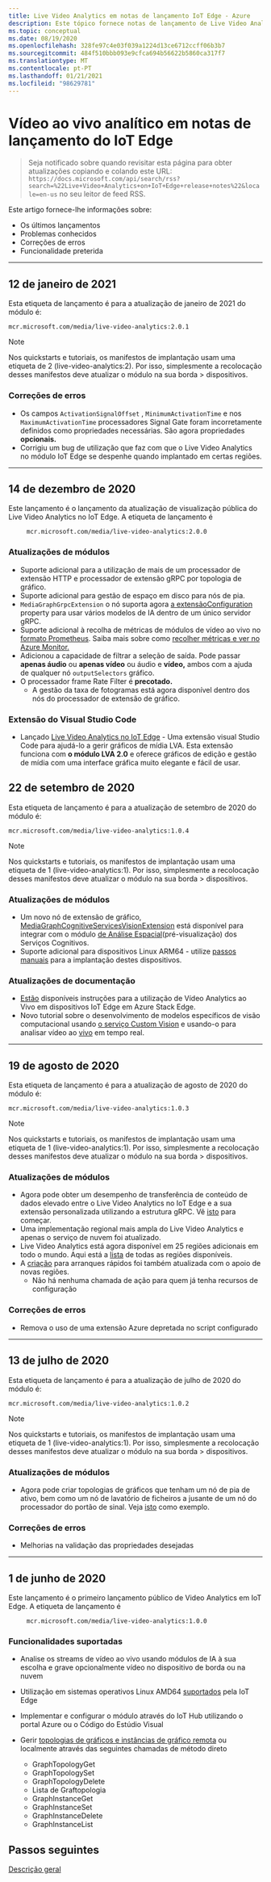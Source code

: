 ```yaml
---
title: Live Video Analytics em notas de lançamento IoT Edge - Azure
description: Este tópico fornece notas de lançamento de Live Video Analytics sobre lançamentos, melhorias, correções de bugs e problemas conhecidos.
ms.topic: conceptual
ms.date: 08/19/2020
ms.openlocfilehash: 328fe97c4e03f039a1224d13ce6712ccff06b3b7
ms.sourcegitcommit: 484f510bbb093e9cfca694b56622b5860ca317f7
ms.translationtype: MT
ms.contentlocale: pt-PT
ms.lasthandoff: 01/21/2021
ms.locfileid: "98629781"
---
```

# <a name="live-video-analytics-on-iot-edge-release-notes"></a>Vídeo ao vivo analítico em notas de lançamento do IoT Edge

>Seja notificado sobre quando revisitar esta página para obter atualizações copiando e colando este URL: `https://docs.microsoft.com/api/search/rss?search=%22Live+Video+Analytics+on+IoT+Edge+release+notes%22&locale=en-us` no seu leitor de feed RSS.

Este artigo fornece-lhe informações sobre:

* Os últimos lançamentos
* Problemas conhecidos
* Correções de erros
* Funcionalidade preterida

<hr width=100%>

## <a name="january-12-2021"></a>12 de janeiro de 2021

Esta etiqueta de lançamento é para a atualização de janeiro de 2021 do módulo é:

```
mcr.microsoft.com/media/live-video-analytics:2.0.1
```

> [!NOTE]
> Nos quickstarts e tutoriais, os manifestos de implantação usam uma etiqueta de 2 (live-video-analytics:2). Por isso, simplesmente a recolocação desses manifestos deve atualizar o módulo na sua borda > dispositivos.
### <a name="bug-fixes"></a>Correções de erros 

* Os campos `ActivationSignalOffset` , `MinimumActivationTime` e nos `MaximumActivationTime` processadores Signal Gate foram incorretamente definidos como propriedades necessárias. São agora propriedades **opcionais.**
* Corrigiu um bug de utilização que faz com que o Live Video Analytics no módulo IoT Edge se despenhe quando implantado em certas regiões.

<hr width=100%>

## <a name="december-14-2020"></a>14 de dezembro de 2020
Este lançamento é o lançamento da atualização de visualização pública do Live Video Analytics no IoT Edge. A etiqueta de lançamento é

```
     mcr.microsoft.com/media/live-video-analytics:2.0.0
```
### <a name="module-updates"></a>Atualizações de módulos
* Suporte adicional para a utilização de mais de um processador de extensão HTTP e processador de extensão gRPC por topologia de gráfico.
* Suporte adicional para gestão de espaço em disco para nós de pia.
* `MediaGraphGrpcExtension` o nó suporta agora [a extensãoConfiguration](grpc-extension-protocol.md) property para usar vários modelos de IA dentro de um único servidor gRPC.
* Suporte adicional à recolha de métricas de módulos de vídeo ao vivo no [formato Prometheus](https://prometheus.io/docs/practices/naming/). Saiba mais sobre como [recolher métricas e ver no Azure Monitor.](monitoring-logging.md#azure-monitor-collection-via-telegraf) 
* Adicionou a capacidade de filtrar a seleção de saída. Pode passar **apenas áudio** ou **apenas vídeo** ou áudio e **vídeo,** ambos com a ajuda de qualquer nó `outputSelectors` gráfico. 
* O processador frame Rate Filter é **precotado.**  
    * A gestão da taxa de fotogramas está agora disponível dentro dos nós do processador de extensão de gráfico.

### <a name="visual-studio-code-extension"></a>Extensão do Visual Studio Code
* Lançado [Live Video Analytics no IoT Edge](https://marketplace.visualstudio.com/items?itemName=ms-azuretools.live-video-analytics-edge) - Uma extensão visual Studio Code para ajudá-lo a gerir gráficos de mídia LVA. Esta extensão funciona com **o módulo LVA 2.0** e oferece gráficos de edição e gestão de mídia com uma interface gráfica muito elegante e fácil de usar.
## <a name="september-22-2020"></a>22 de setembro de 2020

Esta etiqueta de lançamento é para a atualização de setembro de 2020 do módulo é:

```
mcr.microsoft.com/media/live-video-analytics:1.0.4
```

> [!NOTE]
> Nos quickstarts e tutoriais, os manifestos de implantação usam uma etiqueta de 1 (live-video-analytics:1). Por isso, simplesmente a recolocação desses manifestos deve atualizar o módulo na sua borda > dispositivos.

### <a name="module-updates"></a>Atualizações de módulos

* Um novo nó de extensão de gráfico, [MediaGraphCognitiveServicesVisionExtension](spatial-analysis-tutorial.md) está disponível para integrar com o módulo [de Análise Espacial](/legal/cognitive-services/computer-vision/intro-to-spatial-analysis-public-preview)(pré-visualização) dos Serviços Cognitivos.
* Suporte adicional para dispositivos Linux ARM64 - utilize [passos manuais](deploy-iot-edge-device.md) para a implantação destes dispositivos.

### <a name="documentation-updates"></a>Atualizações de documentação

* [Estão](deploy-azure-stack-edge-how-to.md) disponíveis instruções para a utilização de Vídeo Analytics ao Vivo em dispositivos IoT Edge em Azure Stack Edge.
* Novo tutorial sobre o desenvolvimento de modelos específicos de visão computacional usando [o serviço Custom Vision](https://azure.microsoft.com/services/cognitive-services/custom-vision-service/) e usando-o para analisar vídeo ao [vivo](custom-vision-tutorial.md) em tempo real.

<hr width=100%>

## <a name="august-19-2020"></a>19 de agosto de 2020

Esta etiqueta de lançamento é para a atualização de agosto de 2020 do módulo é:

```
mcr.microsoft.com/media/live-video-analytics:1.0.3
```

> [!NOTE]
> Nos quickstarts e tutoriais, os manifestos de implantação usam uma etiqueta de 1 (live-video-analytics:1). Por isso, simplesmente a recolocação desses manifestos deve atualizar o módulo na sua borda > dispositivos.

### <a name="module-updates"></a>Atualizações de módulos

* Agora pode obter um desempenho de transferência de conteúdo de dados elevado entre o Live Video Analytics no IoT Edge e a sua extensão personalizada utilizando a estrutura gRPC. Vê [isto](analyze-live-video-use-your-grpc-model-quickstart.md) para começar.
* Uma implementação regional mais ampla do Live Video Analytics e apenas o serviço de nuvem foi atualizado.  
* Live Video Analytics está agora disponível em 25 regiões adicionais em todo o mundo. Aqui está a [lista](https://azure.microsoft.com/global-infrastructure/services/?products=media-services) de todas as regiões disponíveis.  
* A [criação](https://aka.ms/lva-edge/setup-resources-for-samples) para arranques rápidos foi também atualizada com o apoio de novas regiões.
    * Não há nenhuma chamada de ação para quem já tenha recursos de configuração

### <a name="bug-fixes"></a>Correções de erros 

* Remova o uso de uma extensão Azure depretada no script configurado

<hr width=100%>

## <a name="july-13-2020"></a>13 de julho de 2020

Esta etiqueta de lançamento é para a atualização de julho de 2020 do módulo é:

```
mcr.microsoft.com/media/live-video-analytics:1.0.2
```

> [!NOTE]
> Nos quickstarts e tutoriais, os manifestos de implantação usam uma etiqueta de 1 (live-video-analytics:1). Por isso, simplesmente a recolocação desses manifestos deve atualizar o módulo na sua borda > dispositivos.

### <a name="module-updates"></a>Atualizações de módulos

* Agora pode criar topologias de gráficos que tenham um nó de pia de ativo, bem como um nó de lavatório de ficheiros a jusante de um nó do processador do portão de sinal. Veja [isto](https://github.com/Azure/live-video-analytics/tree/master/MediaGraph/topologies/evr-motion-assets-files) como exemplo.

### <a name="bug-fixes"></a>Correções de erros

* Melhorias na validação das propriedades desejadas

<hr width=100%>

## <a name="june-1-2020"></a>1 de junho de 2020

Este lançamento é o primeiro lançamento público de Video Analytics em IoT Edge. A etiqueta de lançamento é

```
     mcr.microsoft.com/media/live-video-analytics:1.0.0
```

### <a name="supported-functionalities"></a>Funcionalidades suportadas

* Analise os streams de vídeo ao vivo usando módulos de IA à sua escolha e grave opcionalmente vídeo no dispositivo de borda ou na nuvem
* Utilização em sistemas operativos Linux AMD64 [suportados](../../iot-edge/support.md) pela IoT Edge
* Implementar e configurar o módulo através do IoT Hub utilizando o portal Azure ou o Código do Estúdio Visual
* Gerir [topologias de gráficos e instâncias de gráfico remota](media-graph-concept.md#media-graph-topologies-and-instances) ou localmente através das seguintes chamadas de método direto

    *   GraphTopologyGet
    *   GraphTopologySet
    *   GraphTopologyDelete
    *   Lista de Graftopologia
    *   GraphInstanceGet
    *   GraphInstanceSet
    *   GraphInstanceDelete
    *   GraphInstanceList

## <a name="next-steps"></a>Passos seguintes

[Descrição geral](overview.md)
